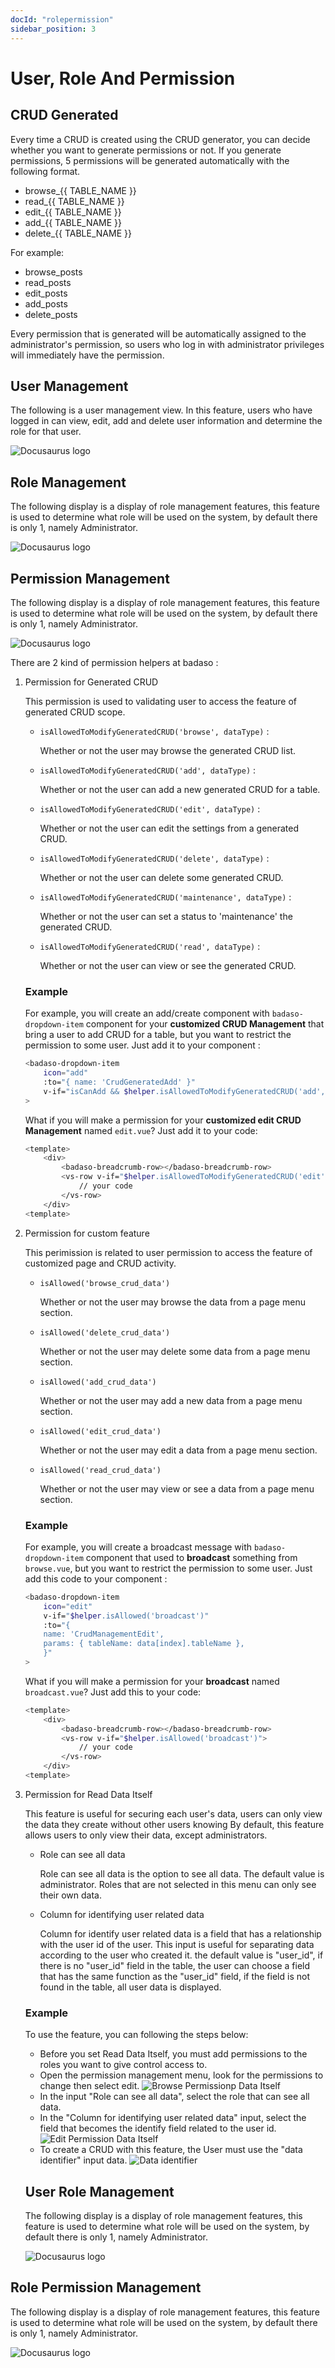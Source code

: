 ```yaml
---
docId: "rolepermission"
sidebar_position: 3
---
```


# User, Role And Permission

## CRUD Generated

Every time a CRUD is created using the CRUD generator, you can decide whether you want to generate permissions or not. If you generate permissions, 5 permissions will be generated automatically with the following format.

- browse\_{{ TABLE_NAME }}
- read\_{{ TABLE_NAME }}
- edit\_{{ TABLE_NAME }}
- add\_{{ TABLE_NAME }}
- delete\_{{ TABLE_NAME }}

For example:

- browse_posts
- read_posts
- edit_posts
- add_posts
- delete_posts

Every permission that is generated will be automatically assigned to the administrator's permission, so users who log in with administrator privileges will immediately have the permission.

## User Management

The following is a user management view. In this feature, users who have logged in can view, edit, add and delete user information and determine the role for that user.

![Docusaurus logo](/img/user-management.png)

## Role Management

The following display is a display of role management features, this feature is used to determine what role will be used on the system, by default there is only 1, namely Administrator.

![Docusaurus logo](/img/role-management.png)

## Permission Management

The following display is a display of role management features, this feature is used to determine what role will be used on the system, by default there is only 1, namely Administrator.

![Docusaurus logo](/img/permission-management.png)

There are 2 kind of permission helpers at badaso :

1. Permission for Generated CRUD

    This permission is used to validating user to access the feature of generated CRUD scope.

    - `isAllowedToModifyGeneratedCRUD('browse', dataType)` : 

        Whether or not the user may browse the generated CRUD list.

    - `isAllowedToModifyGeneratedCRUD('add', dataType)` : 

        Whether or not the user can add a new generated CRUD for a table.

    - `isAllowedToModifyGeneratedCRUD('edit', dataType)` :

        Whether or not the user can edit the settings from a generated CRUD.

    - `isAllowedToModifyGeneratedCRUD('delete', dataType)` :

        Whether or not the user can delete some generated CRUD.

    - `isAllowedToModifyGeneratedCRUD('maintenance', dataType)` : 

        Whether or not the user can set a status to 'maintenance' the generated CRUD.

    - `isAllowedToModifyGeneratedCRUD('read', dataType)` : 

        Whether or not the user can view or see the generated CRUD.

    ### Example

    For example, you will create an add/create component with `badaso-dropdown-item` component for your **customized CRUD Management** that bring a user to add CRUD for a table, but you want to restrict the permission to some user. Just add it to your component :

    ```bash title="browse.vue"
    <badaso-dropdown-item
        icon="add"
        :to="{ name: 'CrudGeneratedAdd' }"
        v-if="isCanAdd && $helper.isAllowedToModifyGeneratedCRUD('add', dataType)"
    >
    ```

    What if you will make a permission for your **customized edit CRUD Management** named `edit.vue`? Just add it to your code:

    ```bash title="edit.vue"
    <template>
        <div>
            <badaso-breadcrumb-row></badaso-breadcrumb-row>
            <vs-row v-if="$helper.isAllowedToModifyGeneratedCRUD('edit', dataType)">
                // your code
            </vs-row>
        </div>
    <template>
    ```

2. Permission for custom feature

    This perimission is related to user permission to access the feature of customized page and CRUD activity.

    - `isAllowed('browse_crud_data')`

        Whether or not the user may browse the data from a page menu section.

    - `isAllowed('delete_crud_data')`

        Whether or not the user may delete some data from a page menu section.

    - `isAllowed('add_crud_data')`

        Whether or not the user may add a new data from a page menu section.

    - `isAllowed('edit_crud_data')`

        Whether or not the user may edit a data from a page menu section.

    - `isAllowed('read_crud_data')`

        Whether or not the user may view or see a data from a page menu section.

    ### Example

    For example, you will create a broadcast message with `badaso-dropdown-item` component that used to **broadcast** something from `browse.vue`, but you want to restrict the permission to some user. Just add this code to your component :

    ```bash title="browse.vue"
    <badaso-dropdown-item
        icon="edit"
        v-if="$helper.isAllowed('broadcast')"
        :to="{
        name: 'CrudManagementEdit',
        params: { tableName: data[index].tableName },
        }"
    >
    ```

    What if you will make a permission for your **broadcast** named `broadcast.vue`? Just add this to your code:

    ```bash title="edit.vue"
    <template>
        <div>
            <badaso-breadcrumb-row></badaso-breadcrumb-row>
            <vs-row v-if="$helper.isAllowed('broadcast')">
                // your code
            </vs-row>
        </div>
    <template>
    ```
3. Permission for Read Data Itself

    This feature is useful for securing each user's data, users can only view the data they create without other users knowing By default, this feature allows users to only view their data, except administrators.

    -  Role can see all data

       Role can see all data is the option to see all data. The default value is administrator. Roles that are not selected in this menu can only see their own data.

    - Column for identifying user related data

        Column for identify user related data is a field that has a relationship with the user id of the user. This input is useful for separating data according to the user who created it. the default value is "user_id", if there is no "user_id" field in the table, the user can choose a field that has the same function as the "user_id" field, if the field is not found in the table, all user data is displayed.

    ### Example
    To use the feature, you can following the steps below:
    - Before you set Read Data Itself, you must add permissions to the roles you want to give control access to. 
    - Open the permission management menu, look for the permissions to change then select edit.
    ![Browse Permissionp Data Itself](/img/browse-permissionp-data-itself.png)
    - In the input "Role can see all data", select the role that can see all data.
    - In the "Column for identifying user related data" input, select the field that becomes the identify field related to the user id.
    ![Edit Permission Data Itself](/img/edit-permission-data-itself.png)
    - To create a CRUD with this feature, the User must use the "data identifier" input data.
    ![Data identifier](/img/data-identifier.png)
    
    ## User Role Management

    The following display is a display of role management features, this feature is used to determine what role will be used on the system, by default there is only 1, namely Administrator.

    ![Docusaurus logo](/img/user-role-management.png)

## Role Permission Management

The following display is a display of role management features, this feature is used to determine what role will be used on the system, by default there is only 1, namely Administrator.

![Docusaurus logo](/img/role-permission-management.png)

